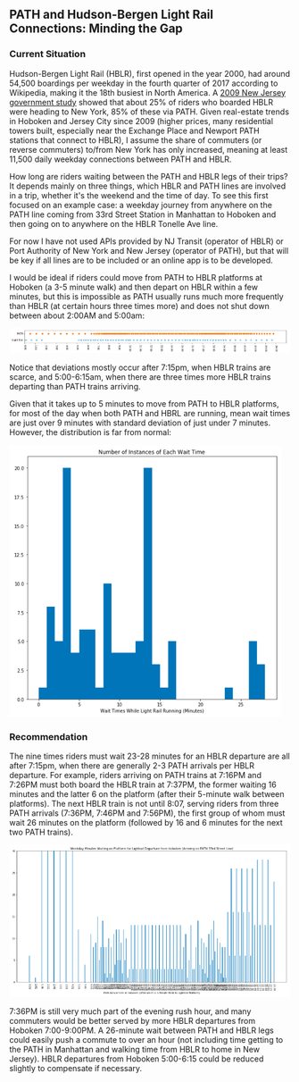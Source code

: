 ## PATH and Hudson-Bergen Light Rail Connections: Minding the Gap


### Current Situation

Hudson-Bergen Light Rail (HBLR), first opened in the year 2000, had around 54,500 boardings per weekday in the fourth quarter of 2017 according to Wikipedia, making it the 18th busiest in North America.  A [2009 New Jersey government study](https://www.nj.gov/transportation/refdata/research/reports/FHWA-NJ-2009-004.pdf) showed that about 25% of riders who boarded HBLR were heading to New York, 85% of these via PATH.  Given real-estate trends in Hoboken and Jersey City since 2009 (higher prices, many residential towers built, especially near the Exchange Place and Newport PATH stations that connect to HBLR), I assume the share of commuters (or reverse commuters) to/from New York has only increased, meaning at least 11,500 daily weekday connections between PATH and HBLR.

How long are riders waiting between the PATH and HBLR legs of their trips?  It depends mainly on three things, which HBLR and PATH lines are involved in a trip, whether it's the weekend and the time of day.  To see this first focused on an example case: a weekday journey from anywhere on the PATH line coming from 33rd Street Station in Manhattan to Hoboken and then going on to anywhere on the HBLR Tonelle Ave line.

For now I have not used APIs provided by NJ Transit (operator of HBLR) or Port Authority of New York and New Jersey (operator of PATH), but that will be key if all lines are to be included or an online app is to be developed.

I would be ideal if riders could move from PATH to HBLR platforms at Hoboken (a 3-5 minute walk) and then depart on HBLR within a few minutes, but this is impossible as PATH usually runs much more frequently than HBLR (at certain hours three times more) and does not shut down between about 2:00AM and 5:00am:

![times](graphs/times.png)

Notice that deviations mostly occur after 7:15pm, when HBLR trains are scarce, and 5:00-6:15am, when there are three times more HBLR trains departing than PATH trains arriving.

Given that it takes up to 5 minutes to move from PATH to HBLR platforms, for most of the day when both PATH and HBRL are running, mean wait times are just over 9 minutes with standard deviation of just under 7 minutes.  However, the distribution is far from normal:

![hist](graphs/hist.png)


### Recommendation

The nine times riders must wait 23-28 minutes for an HBLR departure are all after 7:15pm, when there are generally 2-3 PATH arrivals per HBLR departure.  For example, riders arriving on PATH trains at 7:16PM and 7:26PM must both board the HBLR train at 7:37PM, the former waiting 16 minutes and the latter 6 on the platform (after their 5-minute walk between platforms).  The next HBLR train is not until 8:07, serving riders from three PATH arrivals (7:36PM, 7:46PM and 7:56PM), the first group of whom must wait 26 minutes on the platform (followed by 16 and 6 minutes for the next two PATH trains).

![waits](graphs/waits.png)

7:36PM is still very much part of the evening rush hour, and many commuters would be better served by more HBLR departures from Hoboken 7:00-9:00PM.  A 26-minute wait between PATH and HBLR legs could easily push a commute to over an hour (not including time getting to the PATH in Manhattan and walking time from HBLR to home in New Jersey).  HBLR departures from Hoboken 5:00-6:15 could be reduced slightly to compensate if necessary.
